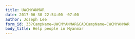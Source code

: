 ```yaml
---
title: UWCMYANMAR
date: 2017-06-30 22:54:00 -07:00
author: Joseph Lee
form_id: 33?CampName=UWCMYANMAR&CADCampName=CWCMYANMAR
body_title: Help people in Myanmar
---
```


